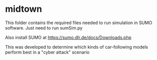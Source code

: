 # midtown

This folder contains the required files needed to run simulation in SUMO software.
Just need to run sumSim.py

Also install SUMO at https://sumo.dlr.de/docs/Downloads.php


This was developed to determine which kinds of car-following models perform best in a "cyber attack" scenario
